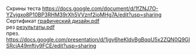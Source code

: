 Скрины теста https://docs.google.com/document/d/1fZNJ7O-YZvjgxo8P10BP3RHM39rXh5VVznf2ioMHg7A/edit?usp=sharing  
Cертификат [графический дизайн.pdf](https://github.com/Katya6589/Barsegyan-EG-/files/10538915/default.pdf)  
рез [результаты.pdf](https://github.com/Katya6589/Barsegyan-EG-/files/10538928/default.pdf)  
през. https://docs.google.com/presentation/d/1jgy6heKldvBgBqqU5x2ZQN0Q9GISRcjA49mftjv9FCE/edit?usp=sharing


